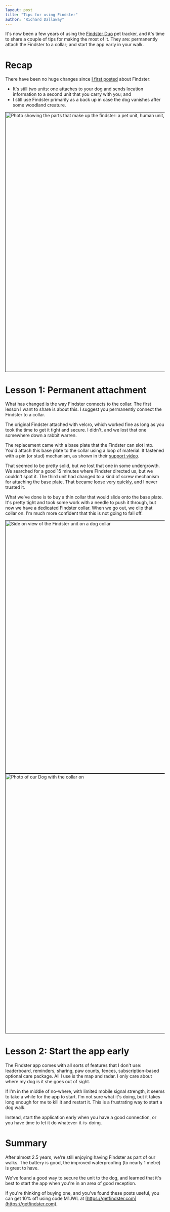 ```yaml
---
layout: post
title: "Tips for using Findster"
author: "Richard Dallaway"
---
```


It's now been a few years of using the [Findster Duo] pet tracker,
and it's time to share a couple of tips for making the most of it.
They are: permanently attach the Findster to a collar; and start the app early in your walk.

<!-- break -->

[Findster Duo]: https://getfindster.com/
[post1]: https://richard.dallaway.com/2017/09/10/findster.html
[video]: https://support.getfindster.com/hc/en-us/articles/115004507565-6-Attaching-detaching-the-Pet-module-to-from-a-collar-

# Recap

There have been no huge changes since [I first posted][post1] about Findster:

- It's still two units: one attaches to your dog and sends location information to a second unit that you carry with you; and  
- I still use Findster primarily as a back up in case the dog vanishes after some woodland creature.

<a href href="/img/posts/2020-findster/parts.jpeg">
<img src="/img/posts/2020-findster/parts-thumb.jpeg" width="820" height="820" alt="Photo showing the parts that make up the findster: a pet unit, human unit, charger, base plate, and my collar for the dog">
</a>

# Lesson 1: Permanent attachment

What has changed is the way Findster connects to the collar.
The first lesson I want to share is about this.
I suggest you permanently connect the Findster to a collar.

The original Findster attached with velcro, which worked fine as long as you took the time to get it tight and secure. I didn't, and we lost that one somewhere down a rabbit warren.

The replacement came with a base plate that the Findster can slot into.
You'd attach this base plate to the collar using a loop of material.
It fastened with a pin (or stud) mechanism, as shown in their [support video][video].

That seemed to be pretty solid, but we lost that one in some undergrowth.
We searched for a good 15 minutes where FIndster directed us, but we couldn't spot it.
The third unit had changed to a kind of screw mechanism for attaching the base plate. 
That became loose very quickly, and I never trusted it.

What we've done is to buy a thin collar that would slide onto the base plate.
It's pretty tight and took some work with a needle to push it through, but
now we have a dedicated Findster collar.
When we go out, we clip that collar on.
I'm much more confident that this is not going to fall off.

<a href href="/img/posts/2020-findster/collar.jpeg">
<img src="/img/posts/2020-findster/collar-thumb.jpeg" width="820" height="799" alt="Side on view of the Findster unit on a dog collar">
</a>

<a href href="/img/posts/2020-findster/dog.jpeg">
<img src="/img/posts/2020-findster/dog-thumb.jpeg" width="615" height="820" alt="Photo of our Dog with the collar on">
</a>

# Lesson 2: Start the app early

The Findster app comes with all sorts of features that I don't use: 
leaderboard, reminders, sharing, paw counts, fences, subscription-based optional care package. 
All I use is the map and radar.
I only care about where my dog is it she goes out of sight.

If I'm in the middle of no-where, with limited mobile signal strength,
it seems to take a while for the app to start. 
I'm not sure what it's doing, but it takes long enough for me to kill it and restart it.
This is a frustrating way to start a dog walk.

Instead, start the application early when you have a good connection,
or you have time to let it do whatever-it-is-doing.

# Summary

After almost 2.5 years, we're still enjoying having Findster as part of our walks.
The battery is good, the improved waterproofing (to nearly 1 metre) is great to have.

We've found a good way to secure the unit to the dog,
and learned that it's best to start the app when you're in an area of good reception.

If you're thinking of buying one,
and you've found these posts useful, 
you can get 10% off using code M1JWL at [https://getfindster.com](https://getfindster.com).

